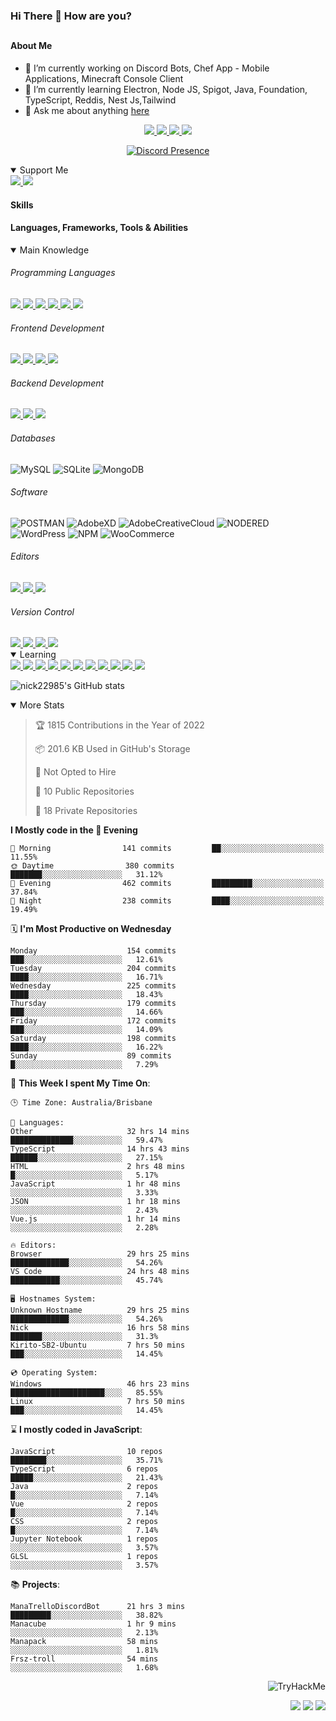 ### Hi There 👋 How are you?

## <h4>About Me</h4>

- 🔭 I’m currently working on Discord Bots, Chef App - Mobile Applications, Minecraft Console Client
- 🌱 I’m currently learning Electron, Node JS, Spigot, Java, Foundation, TypeScript, Reddis, Nest Js,Tailwind
- 💬 Ask me about anything [here](https://github.com/nick22985/nick22985/issues)

<p align="center">
	<a href="https://discordapp.com/users/221602145462386688">
		<img src="https://img.shields.io/badge/Discord-5865F2.svg?&style=for-the-badge&logo=Discord&logoColor=white"/>
	</a>
	<a href="https://www.youtube.com/channel/UChZvyaTJSq0PweGmTpjPjRw">
		<img src="https://img.shields.io/badge/YouTube-FF0000.svg?&style=for-the-badge&logo=YouTube&logoColor=white"/>
	</a>
	<a href="https://twitter.com/nick22985">
		<img src="https://img.shields.io/badge/Twitter-1DA1F2.svg?&style=for-the-badge&logo=Twitter&logoColor=white"/>
	</a>
	<a href="https://www.npmjs.com/~nick22985">
		<img src="https://img.shields.io/badge/npm-CB3837.svg?&style=for-the-badge&logo=NPM&logoColor=white"/>
	</a>
</p>
<p align="center">
	<a href="https://discord.com/users/221602145462386688" target="_blank" rel="nofollow">
		<img src="https://lanyard-profile-readme.vercel.app/api/221602145462386688?hideStatus=true" alt="Discord Presence" align="center">
	</a>
</p>


<details open="true">
<summary>Support Me</summary>

<a href="http://patreon.com/nick22985">
	<img src="https://img.shields.io/badge/Patreon-FF424D.svg?&style=flat-square&logo=patreon&logoColor=white"/>
</a>
<a href="https://www.buymeacoffee.com/nick22985">
	<img src="https://img.shields.io/badge/Buy%20Me%20A%20Coffee-FFDD00.svg?&style=flat-square&logo=buymeacoffee&logoColor=white"/>
</a>

	
</details>

<h4>Skills</h4>
<h4>Languages, Frameworks, Tools & Abilities </h4>
<details open="true">
<summary>Main Knowledge</summary>

<h6>Programming Languages</h6>
<a href="">
	<img src="https://img.shields.io/badge/JavaScript-323330.svg?&style=flat-square&logo=javascript&logoColor=%23F7DF1E"/>
</a>
<a href="">
	<img src="https://img.shields.io/badge/TYPESCRIPT-%23007ACC.svg?&style=flat-square&logo=typescript&logoColor=white"/>
</a>
<a href="">
	<img src="https://img.shields.io/badge/PYTHON-3776AB.svg?&style=flat-square&logo=python&logoColor=white"/>
</a>
<a href="">
	<img src="https://img.shields.io/badge/C-3776AB.svg?&style=flat-square&logo=C&logoColor=white"/>
</a>
<a href="">
	<img src="https://img.shields.io/badge/C%23-239120.svg?&style=flat-square&logo=C-Sharp&logoColor=white"/>
</a>
<a href="">
	<img src="https://img.shields.io/badge/.Net-512BD4.svg?&style=flat-square&logo=.NET&logoColor=white"/>
</a>

<h6> Frontend Development </h6>
<a href="">
	<img src="https://img.shields.io/badge/React-61DAFB?style=flat-square&logo=react&logoColor=white"/>
</a>
<a href="">
	<img src="https://img.shields.io/badge/CSS3-%231572B6.svg?&style=flat-square&logo=css3&logoColor=white"/>
</a>
<a href="">
	<img src="https://img.shields.io/badge/HTML5-E34F26.svg?&style=flat-square&logo=html5&logoColor=white"/>
</a>
<a href="">
	<img src="https://img.shields.io/badge/Blazor-512BD4.svg?&style=flat-square&logo=Blazor&logoColor=white"/>
</a>

<h6> Backend Development </h6>
<a href="">
	<img src="https://img.shields.io/badge/NODEJS-339933.svg?&style=flat-square&logo=node.js&logoColor=white"/>
</a>
<a href="">
	<img src="https://img.shields.io/badge/NGINX-269539.svg?&style=flat-square&logo=nginx&logoColor=white"/>
</a>
<a href="">
	<img src="https://img.shields.io/badge/GRAPHQL-E10098.svg?&style=flat-square&logo=graphql&logoColor=white"/>
</a>

<h6> Databases </h6>

![MySQL](https://img.shields.io/badge/MySQL-4479A1.svg?&style=flat-square&logo=mysql&logoColor=white)
![SQLite](https://img.shields.io/badge/SQLite-003B57.svg?&style=flat-square&logo=sqlite&logoColor=white)
![MongoDB](https://img.shields.io/badge/MONGODB-47A248.svg?&style=flat-square&logo=mongodb&logoColor=white)

<h6>Software</h6>

![POSTMAN](https://img.shields.io/badge/Postman-FF6C37.svg?&style=flat-square&logo=postman&logoColor=white)
![AdobeXD](https://img.shields.io/badge/Adobe%20XD-FF61F6.svg?&style=flat-square&logo=Adobe-XD&logoColor=black)
![AdobeCreativeCloud](https://img.shields.io/badge/Adobe%20Creative%20Cloud-DA1F26.svg?&style=flat-square&logo=Adobe-Creative-Cloud&logoColor=white)
![NODERED](https://img.shields.io/badge/node%20red-8F0000.svg?&style=flat-square&logo=node-red&logoColor=white)
![WordPress](https://img.shields.io/badge/Wordpress-21759B.svg?&style=flat-square&logo=wordpress&logoColor=white)
![NPM](https://img.shields.io/badge/npm-CB3837.svg?&style=flat-square&logo=npm&logoColor=white)
![WooCommerce](https://img.shields.io/badge/WooCommerce-96588A.svg?&style=flat-square&logo=WooCommerce&logoColor=white)

<h6> Editors </h6>
<a href="">
	<img src="https://img.shields.io/badge/VSCODE-007ACC.svg?&style=flat-square&logo=visual-studio-code"/>
</a>
<a href="">
	<img src="https://img.shields.io/badge/Visual%20Studio-5C2D91.svg?&style=flat-square&logo=visual-studio"/>
</a>
<a href="">
	<img src="https://img.shields.io/badge/INTELLIJ-000000.svg?&style=flat-square&logo=intellij-idea"/>
</a>

<h6>Version Control</h6>
<a href="">
	<img src="https://img.shields.io/badge/GITHUB-%23121011.svg?&style=flat-square&logo=github&logoColor=white"/>
</a>
<a href="">
	<img src="https://img.shields.io/badge/GITLAB-%23181717.svg?&style=flat-square&logo=gitlab&logoColor=white"/>
</a>
<a href="">
	<img src="https://img.shields.io/badge/GIT-%23F05033.svg?&style=flat-square&logo=git&logoColor=white"/>
</a>
<a href="">
	<img src="https://img.shields.io/badge/-BitBucket-darkblue?style=flat-square&logo=bitbucket"/>
</a>

<!-- <br><br><br><br>

![MicrosoftAzure](https://img.shields.io/badge/Microsoft%20Azure-232F7E?style=flat-square&logo=microsoft-azure)
![GoogleCloud](https://img.shields.io/badge/Google%20Cloud-black?style=flat-square&logo=google-cloud)
![DigitalOcean](https://img.shields.io/badge/-Digital%20Ocean-darkblue?style=flat-square&logo=digitalocean)
![Heroku](https://img.shields.io/badge/-Heroku-430098?style=flat-square&logo=heroku)
![RaspberryPi](https://img.shields.io/badge/-Raspberry%20Pi-C51A4A?style=flat-square&logo=Raspberry-Pi)
![LINUX](https://img.shields.io/badge/LINUX-FCC624?style=flat-square-square&logo=linux&logoColor=black) -->

</details>
<details open="true">
<summary>Learning</summary>
<a href="">
	<img src="(https://img.shields.io/badge/JAVA-007396.svg?&style=flat-square&logo=java&logoColor=white"/>
</a>	

<a href="">
	<img src="https://img.shields.io/badge/FIREBASE-FFCA28.svg?&style=flat-square&logo=firebase&logoColor=black"/>
</a>		
<a href="">
	<img src="https://img.shields.io/badge/KUBERNETES-326CE5.svg?&style=flat-square&logo=kubernetes&logoColor=white"/>
</a>	
<a href="">
	<img src="https://img.shields.io/badge/GITHUB%20ACTIONS-2088FF.svg?&style=flat-square&logo=github-actions&logoColor=white"/>
</a>	
<a href="">
	<img src="https://img.shields.io/badge/AMAZON%20AWS-232F3E.svg?&style=flat-square&logo=amazon-aws&logoColor=white"/>
</a>		
<a href="">
	<img src="https://img.shields.io/badge/JQUERY-0769AD.svg?&style=flat-square&logo=jquery&logoColor=white"/>
</a>	
<a href="">
	<img src="https://img.shields.io/badge/PHP-777BB4.svg?&style=flat-square&logo=php&logoColor=white"/>
</a>		
<a href="">
	<img src="https://img.shields.io/badge/DOCKER-2496ED.svg?&style=flat-square&logo=docker&logoColor=white"/>
</a>		
<a href="">
	<img src="https://img.shields.io/badge/Vue.js-4FC08D?style=flat-square&logo=Vue.js&logoColor=white"/>
</a>
<a href="">
	<img src="https://img.shields.io/badge/vuetify-1867C0?style=flat-square&logo=vuetify"/>
</a>
<a href="">
	<img src="https://img.shields.io/badge/bootstrap-7952B3?style=flat-square&logo=bootstrap&logoColor=white"/>
</a>	
<!--webpack-->
<!--babel-->
<!--Express-->
<!--NextJS-->
<!--ReactNative-->
<!-- AI/ML -->
<!-- Tensorflow -->
<!-- Reddis -->
<!-- Cassendra -->
<!-- sqlLite -->
<!-- d3js -->
<!-- chartjs -->

<!-- 		Devops -->
<!-- docker -->
<!-- gcp -->
<!-- kubernetes -->
<!-- bash -->
<!-- azure -->

<!-- 			Backend as a serveice -->
<!-- firebase -->

<!-- 			Frameworks -->
<!-- dotnet -->
<!-- electron -->

<!-- 			Testing -->
<!-- Cypress -->
<!-- jest -->
<!-- mocha -->

</details>

![nick22985's GitHub stats](https://github-readme-stats.vercel.app/api?username=nick22985&count_private=true&show_icons=true&theme=github_dark)

<details open="false">
<summary>More Stats</summary>

<!--START_SECTION:devStats-->
> 🏆 1815 Contributions in the Year of 2022
>
> 📦 201.6 KB Used in GitHub's Storage
>
> 🚫 Not Opted to Hire
>
> 📖 10 Public Repositories
>
> 🔐 18 Private Repositories

**I Mostly code in the 🌆 Evening**
```text
🌅 Morning                141 commits         ██░░░░░░░░░░░░░░░░░░░░░░░   11.55%
🌞 Daytime                380 commits         ███████░░░░░░░░░░░░░░░░░░   31.12%
🌆 Evening                462 commits         █████████░░░░░░░░░░░░░░░░   37.84%
🌙 Night                  238 commits         ████░░░░░░░░░░░░░░░░░░░░░   19.49%
```
🗓️ **I'm Most Productive on Wednesday**
```text
Monday                    154 commits         ███░░░░░░░░░░░░░░░░░░░░░░   12.61%
Tuesday                   204 commits         ████░░░░░░░░░░░░░░░░░░░░░   16.71%
Wednesday                 225 commits         ████░░░░░░░░░░░░░░░░░░░░░   18.43%
Thursday                  179 commits         ███░░░░░░░░░░░░░░░░░░░░░░   14.66%
Friday                    172 commits         ███░░░░░░░░░░░░░░░░░░░░░░   14.09%
Saturday                  198 commits         ████░░░░░░░░░░░░░░░░░░░░░   16.22%
Sunday                    89 commits          █░░░░░░░░░░░░░░░░░░░░░░░░   7.29%
```
🚀 **This Week I spent My Time On**:
```text
🕒 Time Zone: Australia/Brisbane

💬 Languages:
Other                     32 hrs 14 mins      ██████████████░░░░░░░░░░░   59.47%
TypeScript                14 hrs 43 mins      ██████░░░░░░░░░░░░░░░░░░░   27.15%
HTML                      2 hrs 48 mins       █░░░░░░░░░░░░░░░░░░░░░░░░   5.17%
JavaScript                1 hr 48 mins        ░░░░░░░░░░░░░░░░░░░░░░░░░   3.33%
JSON                      1 hr 18 mins        ░░░░░░░░░░░░░░░░░░░░░░░░░   2.43%
Vue.js                    1 hr 14 mins        ░░░░░░░░░░░░░░░░░░░░░░░░░   2.28%

🔥 Editors:
Browser                   29 hrs 25 mins      █████████████░░░░░░░░░░░░   54.26%
VS Code                   24 hrs 48 mins      ███████████░░░░░░░░░░░░░░   45.74%

🖥️ Hostnames System:
Unknown Hostname          29 hrs 25 mins      █████████████░░░░░░░░░░░░   54.26%
Nick                      16 hrs 58 mins      ███████░░░░░░░░░░░░░░░░░░   31.3%
Kirito-SB2-Ubuntu         7 hrs 50 mins       ███░░░░░░░░░░░░░░░░░░░░░░   14.45%

💿 Operating System:
Windows                   46 hrs 23 mins      █████████████████████░░░░   85.55%
Linux                     7 hrs 50 mins       ███░░░░░░░░░░░░░░░░░░░░░░   14.45%
```
⌛ **I mostly coded in JavaScript**:
```text
JavaScript                10 repos            ████████░░░░░░░░░░░░░░░░░   35.71%
TypeScript                6 repos             █████░░░░░░░░░░░░░░░░░░░░   21.43%
Java                      2 repos             █░░░░░░░░░░░░░░░░░░░░░░░░   7.14%
Vue                       2 repos             █░░░░░░░░░░░░░░░░░░░░░░░░   7.14%
CSS                       2 repos             █░░░░░░░░░░░░░░░░░░░░░░░░   7.14%
Jupyter Notebook          1 repos             ░░░░░░░░░░░░░░░░░░░░░░░░░   3.57%
GLSL                      1 repos             ░░░░░░░░░░░░░░░░░░░░░░░░░   3.57%
```
📚 **Projects**:
```text
ManaTrelloDiscordBot      21 hrs 3 mins       █████████░░░░░░░░░░░░░░░░   38.82%
Manacube                  1 hr 9 mins         ░░░░░░░░░░░░░░░░░░░░░░░░░   2.13%
Manapack                  58 mins             ░░░░░░░░░░░░░░░░░░░░░░░░░   1.81%
Frsz-troll                54 mins             ░░░░░░░░░░░░░░░░░░░░░░░░░   1.68%
```
<!--END_SECTION:devStats-->
</details>
<p align="right">
    <img src="https://tryhackme-badges.s3.amazonaws.com/nick22985.png" alt="TryHackMe">
</p>
<p align="right">
    <img src="https://www.codewars.com/users/nick22985/badges/micro"/>
    <img src="https://wakatime.com/badge/user/06ef56ec-e763-432c-a1cc-83e10de5b5a3.svg"/>
    <img src="https://badges.pufler.dev/visits/nick22985/nick22985?color=black&logo=github" />
</p>
